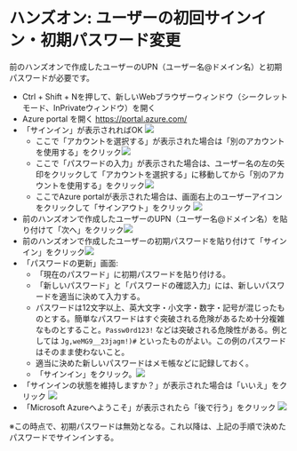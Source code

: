 # ハンズオン: ユーザーの初回サインイン・初期パスワード変更

前のハンズオンで作成したユーザーのUPN（ユーザー名@ドメイン名）と初期パスワードが必要です。

- Ctrl + Shift + Nを押して、新しいWebブラウザーウィンドウ（シークレットモード、InPrivateウィンドウ）を開く
- Azure portal を開く https://portal.azure.com/
- 「サインイン」が表示されればOK ![](images/ss-2022-09-26-14-21-12.png)
  - ここで「アカウントを選択する」が表示された場合は「別のアカウントを使用する」をクリック![](images/ss-2022-09-26-14-18-06.png)
  - ここで「パスワードの入力」が表示された場合は、ユーザー名の左の矢印をクリックして「アカウントを選択する」に移動してから「別のアカウントを使用する」をクリック![](images/ss-2022-09-26-14-19-20.png)
  - ここでAzure portalが表示された場合は、画面右上のユーザーアイコンをクリックして「サインアウト」をクリック ![](images/ss-2022-09-26-14-30-48.png)
- 前のハンズオンで作成したユーザーのUPN（ユーザー名@ドメイン名）を貼り付けて「次へ」をクリック![](images/ss-2022-09-26-14-22-14.png)
- 前のハンズオンで作成したユーザーの初期パスワードを貼り付けて「サインイン」をクリック![](images/ss-2022-09-26-14-23-09.png)
- 「パスワードの更新」画面:
  - 「現在のパスワード」に初期パスワードを貼り付ける。
  - 「新しいパスワード」と「パスワードの確認入力」には、新しいパスワードを適当に決めて入力する。
  - パスワードは12文字以上、英大文字・小文字・数字・記号が混じったものとする。簡単なパスワードはすぐ突破される危険があるため十分複雑なものとすること。`Passw0rd123!` などは突破される危険性がある。例としては `Jg,weMG9__23jagm!)#` といったものがよい。この例のパスワードはそのまま使わないこと。
  - 適当に決めた新しいパスワードはメモ帳などに記録しておく。
  - 「サインイン」をクリック。![](images/ss-2022-09-26-14-23-42.png)
- 「サインインの状態を維持しますか？」が表示された場合は「いいえ」をクリック ![](images/ss-2022-09-26-14-32-28.png)
- 「Microsoft Azureへようこそ」が表示されたら「後で行う」をクリック ![](images/ss-2022-09-26-14-28-54.png)

※この時点で、初期パスワードは無効となる。これ以降は、上記の手順で決めたパスワードでサインインする。
